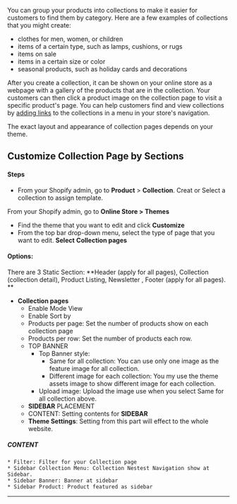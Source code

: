 You can group your products into collections to make it easier for customers to find them by category. Here are a few examples of collections that you might create:

* clothes for men, women, or children
* items of a certain type, such as lamps, cushions, or rugs
* items on sale
* items in a certain size or color
* seasonal products, such as holiday cards and decorations

After you create a collection, it can be shown on your online store as a webpage with a gallery of the products that are in the collection. Your customers can then click a product image on the collection page to visit a specific product's page. You can help customers find and view collections by [adding links](https://help.shopify.com/en/manual/products/collections/make-collections-findable) to the collections in a menu in your store's navigation.

The exact layout and appearance of collection pages depends on your theme.


## Customize Collection Page by Sections

#### Steps

* From your Shopify admin, go to **Product** &gt; **Collection**. Creat or Select a collection to assign template.

From your Shopify admin, go to **Online Store &gt; Themes**

* Find the theme that you want to edit and click **Customize**
* From the top bar drop-down menu, select the type of page that you want to edit. **Select** **Collection pages**


#### Options:

There are 3 Static Section: **Header \(apply for all pages\), Collection \(collection detail\), Product Listing, Newsletter , Footer \(apply for all pages\). **

* **Collection pages**
  * Enable Mode View
  * Enable Sort by
  * Products per page: Set the number of products show on each collection page
  * Products per row: Set the number of products each row.
  * TOP BANNER
    * Top Banner style:
      * Same for all collection: You can use only one image as the feature image for all collection.
      * Different image for each collection: You my use the theme assets image to show different image for each collection.
    * Upload image: Upload the image use when you select Same for all collection above.
  * **SIDEBAR** PLACEMENT
  * CONTENT: Setting contents for **SIDEBAR**
  * **Theme Settings**: Setting from this part will effect to the whole website.
##### CONTENT

    * Filter: Filter for your Collection page
    * Sidebar Collection Menu: Collection Nestest Navigation show at Sidebar.
    * Sidebar Banner: Banner at sidebar
    * Sidebar Product: Product featured as sidebar

---



